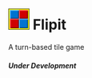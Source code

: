 # ![app icon] Flipit

A turn-based tile game
##### Under Development

[app icon]:https://raw.githubusercontent.com/Daytron/Flipit/master/src/main/resources/images/icon42x42.png?token=AGk1WoeoCkSBfY2GyQxXzQBKB8Pq5oALks5Ut6vqwA%3D%3D
